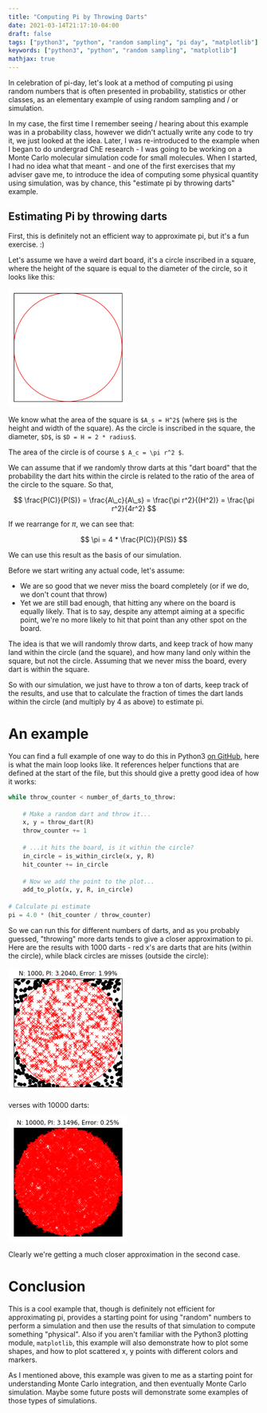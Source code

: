 ```yaml
---
title: "Computing Pi by Throwing Darts"
date: 2021-03-14T21:17:10-04:00
draft: false
tags: ["python3", "python", "random sampling", "pi day", "matplotlib"]
keywords: ["python3", "python", "random sampling", "matplotlib"]
mathjax: true
---
```

In celebration of pi-day, let's look at a method of computing pi using
random numbers that is often presented in probability, statistics or other classes, as
an elementary example of using random sampling and / or simulation. 

In my case, the first time I remember seeing / hearing about this example was in
a probability class, however we didn't actually write any code to try it, we
just looked at the idea. Later, I was re-introduced to the example when I began to do
undergrad ChE research - I was going to be working on a Monte Carlo molecular
simulation code for small molecules. When I started, I had no idea what that
meant - and one of the first exercises that my adviser gave me, to introduce the
idea of computing some physical quantity using simulation, was by chance, this
"estimate pi by throwing darts" example.

## Estimating Pi by throwing darts

First, this is definitely not an efficient way to approximate pi, but it's a fun
exercise. :) 

Let's assume we have a weird dart board, it's a circle inscribed in a square,
where the height of the square is equal to the diameter of the circle, so it
looks like this:

![Square with circle inscribed](/pi/pi_0_darts.png)

We know what the area of the square is `$A_s = H^2$` (where `$H$` is the height
and width of the square). As the circle is inscribed in the square, the
diameter, `$D$`, is `$D = H = 2 * radius$`. 

The area of the circle is of course `$ A_c = \pi r^2 $`.

We can assume that if we randomly throw darts at this "dart board" that the
probability the dart hits within the circle is related to the ratio of the area
of the circle to the square. So that,

$$ \frac{P(C)}{P(S)} = \frac{A\_c}{A\_s} = \frac{\pi r^2}{(H^2)} = \frac{\pi r^2}{4r^2} $$

If we rearrange for $\pi$, we can see that: 

$$ \pi = 4 * \frac{P(C)}{P(S)} $$

We can use this result as the basis of our simulation.

Before we start writing any actual code, let's assume:
 - We are so good that we never miss the board completely (or if we do, we don't
   count that throw)
 - Yet we are still bad enough, that hitting any where on the board is equally
   likely. That is to say, despite any attempt aiming at a specific point, we're
   no more likely to hit that point than any other spot on the board.

The idea is that we will randomly throw darts, and keep track of how many land
within the circle (and the square), and how many land only within the square,
but not the circle. Assuming that we never miss the board, every dart is within
the square.

So with our simulation, we just have to throw a ton of darts, keep track of the
results, and use that to calculate the fraction of times the dart lands within
the circle (and multiply by 4 as above) to estimate pi.

# An example
You can find a full example of one way to do this in Python3 [on GitHub](https://github.com/heathhenley/heathhenley.github.io/blob/main/static/examples/Estimating%20PI%20by%20throwing%20darts.ipynb), here
is what the main loop looks like. It references helper functions that are
defined at the start of the file, but this should give a pretty good idea of how
it works:

```python
while throw_counter < number_of_darts_to_throw:
        
    # Make a random dart and throw it...
    x, y = throw_dart(R)
    throw_counter += 1
        
    # ...it hits the board, is it within the circle?
    in_circle = is_within_circle(x, y, R)
    hit_counter += in_circle
        
    # Now we add the point to the plot...
    add_to_plot(x, y, R, in_circle)

# Calculate pi estimate    
pi = 4.0 * (hit_counter / throw_counter)
```

So we can run this for different numbers of darts, and as you probably guessed,
"throwing" more darts tends to give a closer approximation to pi. Here are the
results with 1000 darts - red x's are darts that are hits (within the circle),
while black circles are misses (outside the circle):

![1000 Darts](/pi/pi_1000_darts.png)

verses with 10000 darts:

![10000 Darts](/pi/pi_10000_darts.png)

Clearly we're getting a much closer approximation in
the second case. 

# Conclusion
This is a cool example that, though is definitely not efficient for
approximating pi, provides a starting point for using "random" numbers to
perform a simulation and then use the results of that simulation to compute
something "physical". Also if you aren't familiar with the Python3 plotting
module, `matplotlib`, this example will also demonstrate how to plot some
shapes, and how to plot scattered x, y points with different colors and markers.

As I mentioned above, this example was given to me as a starting point for
understanding Monte Carlo integration, and then eventually Monte Carlo
simulation. Maybe some future posts will demonstrate some examples of those
types of simulations. 
